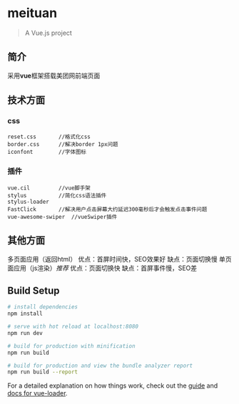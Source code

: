 # meituan

> A Vue.js project
## 简介
采用**vue**框架搭载美团网前端页面

## 技术方面

### css
	reset.css		//格式化css
	border.css		//解决border 1px问题
	iconfont		//字体图标
### 插件
	vue.cil			//vue脚手架
	stylus			//简化css语法插件
	stylus-loader
	FastClick		//解决用户点击屏幕大约延迟300毫秒后才会触发点击事件问题
	vue-awesome-swiper	//vueSwiper插件

## 其他方面

多页面应用（返回html）
	优点：首屏时间快，SEO效果好
	缺点：页面切换慢
单页面应用（js渲染）*推荐*
	优点：页面切换快
	缺点：首屏事件慢，SEO差






## Build Setup

``` bash
# install dependencies
npm install

# serve with hot reload at localhost:8080
npm run dev

# build for production with minification
npm run build

# build for production and view the bundle analyzer report
npm run build --report
```

For a detailed explanation on how things work, check out the [guide](http://vuejs-templates.github.io/webpack/) and [docs for vue-loader](http://vuejs.github.io/vue-loader).
